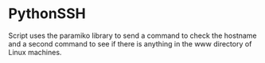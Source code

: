 # PythonSSH
Script uses the paramiko library to send a command to check the hostname and a second command to see if there is anything in the www directory of Linux machines.
